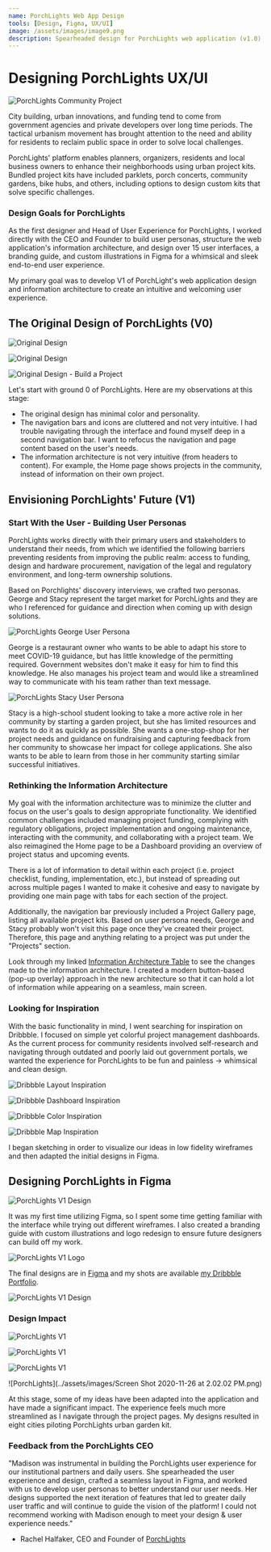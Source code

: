 ```yaml
---
name: PorchLights Web App Design
tools: [Design, Figma, UX/UI]
image: /assets/images/image9.png
description: Spearheaded design for PorchLights web application (v1.0), collaborating directly with the Founder and CEO to develop user personas, information architecture, and mapping out of user experience. Created 15 user interfaces through the development of wireframes, branding guide, and custom illustrations in Figma for a whimsical and sleek end-to-end user experience. Designs resulted in eight cities piloting PorchLights.
---
```

# Designing PorchLights UX/UI

![PorchLights Community Project](https://miro.medium.com/max/1400/1*U0JGZ0TrjhATOj4PTP8A5A.png)

City building, urban innovations, and funding tend to come from government agencies and private developers over long time periods. The tactical urbanism movement has brought attention to the need and ability for residents to reclaim public space in order to solve local challenges.

PorchLights' platform enables planners, organizers, residents and local business owners to enhance their neighborhoods using urban project kits. Bundled project kits have included parklets, porch concerts, community gardens, bike hubs, and others, including options to design custom kits that solve specific challenges.

### Design Goals for PorchLights

As the first designer and Head of User Experience for PorchLights, I worked directly with the CEO and Founder to build user personas, structure the web application's information architecture, and design over 15 user interfaces, a branding guide, and custom illustrations in Figma for a whimsical and sleek end-to-end user experience.

My primary goal was to develop V1 of PorchLight's web application design and information architecture to create an intuitive and welcoming user experience.

## The Original Design of PorchLights (V0)

![Original Design](../assets/images/Screen_Shot_2020-11-25_at_8.55.51_PM.png)

![Original Design](../assets/images/Screen_Shot_2020-11-25_at_8.55.24_PM.png)

![Original Design - Build a Project](../assets/images/Screen_Shot_2020-11-25_at_8.54.48_PM.png)

Let's start with ground 0 of PorchLights. Here are my observations at this stage:

- The original design has minimal color and personality.
- The navigation bars and icons are cluttered and not very intuitive. I had trouble navigating through the interface and found myself deep in a second navigation bar. I want to refocus the navigation and page content based on the user's needs.
- The information architecture is not very intuitive (from headers to content). For example, the Home page shows projects in the community, instead of information on their own project. 

## Envisioning PorchLights' Future (V1)

### Start With the User - Building User Personas

PorchLights works directly with their primary users and stakeholders to understand their needs, from which we identified the following barriers preventing residents from improving the public realm: access to funding, design and hardware procurement, navigation of the legal and regulatory environment, and long-term ownership solutions.

Based on Porchlights' discovery interviews, we crafted two personas. George and Stacy represent the target market for PorchLights and they are who I referenced for guidance and direction when coming up with design solutions.

![PorchLights George User Persona](https://cdn.dribbble.com/users/4750159/screenshots/14395304/media/07aad17552893f12acfbdbd2880d70df.png)

George is a restaurant owner who wants to be able to adapt his store to meet COVID-19 guidance, but has little knowledge of the permitting required. Government websites don't make it easy for him to find this knowledge. He also manages his project team and would like a streamlined way to communicate with his team rather than text message.

![PorchLights Stacy User Persona](../assets/images/Screen_Shot_2020-11-25_at_9.28.42_PM.png)

Stacy is a high-school student looking to take a more active role in her community by starting a garden project, but she has limited resources and wants to do it as quickly as possible. She wants a one-stop-shop for her project needs and guidance on fundraising and capturing feedback from her community to showcase her impact for college applications. She also wants to be able to learn from those in her community starting similar successful initiatives.

### Rethinking the Information Architecture

My goal with the information architecture was to minimize the clutter and focus on the user's goals to design appropriate functionality. We identified common challenges included managing project funding, complying with regulatory obligations, project implementation and ongoing maintenance, interacting with the community, and collaborating with a project team. We also reimagined the Home page to be a Dashboard providing an overview of project status and upcoming events.

There is a lot of information to detail within each project (i.e. project checklist, funding, implementation, etc.), but instead of spreading out across multiple pages I wanted to make it cohesive and easy to navigate by providing one main page with tabs for each section of the project.

Additionally, the navigation bar previously included a Project Gallery page, listing all available project kits. Based on user persona needs, George and Stacy probably won't visit this page once they've created their project. Therefore, this page and anything relating to a project was put under the "Projects" section.

Look through my linked [Information Architecture Table](https://www.notion.so/4e7712e9f17743b29b01a8e30e3c7d9f?v=d709c87d82c64e2fad5a167d544b0b4f) to see the changes made to the information architecture. I created a modern button-based (pop-up overlay) approach in the new architecture so that it can hold a lot of information while appearing on a seamless, main screen.

### Looking for Inspiration

With the basic functionality in mind, I went searching for inspiration on Dribbble. I focused on simple yet colorful project management dashboards. As the current process for community residents involved self-research and navigating through outdated and poorly laid out government portals, we wanted the experience for PorchLights to be fun and painless → whimsical and clean design.

![Dribbble Layout Inspiration](https://cdn.dribbble.com/users/1991539/screenshots/7078475/media/6c33dbac7a1c37a2acd3111e8b486835.png)

![Dribbble Dashboard Inspiration](https://cdn.dribbble.com/users/156577/screenshots/11220831/media/ac1c00f5559047ffa29dba2c5ad4670f.png)

![Dribbble Color Inspiration](https://cdn.dribbble.com/users/25514/screenshots/14061674/media/9677020c9eff3d7116312ae258e345b2.png)

![Dribbble Map Inspiration](https://cdn.dribbble.com/users/5031392/screenshots/11029900/media/923107b955c4c79d3a6cdb8d1d6bd96d.png)

I began sketching in order to visualize our ideas in low fidelity wireframes and then adapted the initial designs in Figma.

## Designing PorchLights in Figma

![PorchLights V1 Design](https://cdn.dribbble.com/users/4750159/screenshots/14338912/media/b86aba5950a380c16e0cfa6a8154df71.jpg)

It was my first time utilizing Figma, so I spent some time getting familiar with the interface while trying out different wireframes. I also created a branding guide with custom illustrations and logo redesign to ensure future designers can build off my work.

![PorchLights V1 Logo](https://d1muf25xaso8hp.cloudfront.net/https%3A%2F%2Fs3.amazonaws.com%2Fappforest_uf%2Ff1600867322999x519942349333436300%2FPorchLights%2520Logo%25201?w=96&h=81&auto=compress&fit=crop&dpr=2)

The final designs are in [Figma](https://www.figma.com/embed?embed_host=notion&url=https%3A%2F%2Fwww.figma.com%2Ffile%2Fef6Jpo1bXkXLy5yFYp9tgm%2FPorchLights-Design-Project%3Fnode-id%3D0%253A1) and my shots are available [my Dribbble Portfolio](https://dribbble.com/bymadisonross).

![PorchLights V1 Design](https://cdn.dribbble.com/users/4750159/screenshots/14338890/media/8d3acab14f3f55a3971454bd1852c523.jpg)

### Design Impact

![PorchLights V1](../assets/images/Screen_Shot_2020-11-25_at_10.18.09_PM.png)

![PorchLights V1](../assets/images/Screen_Shot_2020-11-25_at_10.18.24_PM.png)

![PorchLights V1](../assets/images/Screen_Shot_2020-11-25_at_10.19.05_PM.png)

![PorchLights](../assets/images/Screen Shot 2020-11-26 at 2.02.02 PM.png)

At this stage, some of my ideas have been adapted into the application and have made a significant impact. The experience feels much more streamlined as I navigate through the project pages. My designs resulted in eight cities piloting PorchLights urban garden kit.

### Feedback from the PorchLights CEO

"Madison was instrumental in building the PorchLights user experience for our institutional partners and daily users. She spearheaded the user experience and design, crafted a seamless layout in Figma, and worked with us to develop user personas to better understand our user needs. Her designs supported the next iteration of features that led to greater daily user traffic and will continue to guide the vision of the platform! I could not recommend working with Madison enough to meet your design & user experience needs." 

- Rachel Halfaker, CEO and Founder of [PorchLights](https://app.porchlights.org/)